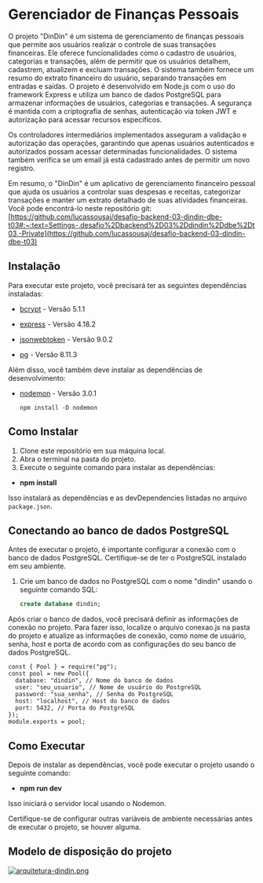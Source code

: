 <h1>Gerenciador de Finanças Pessoais</h1>
O projeto "DinDin" é um sistema de gerenciamento de finanças pessoais que permite aos usuários realizar o controle de suas transações financeiras.
Ele oferece funcionalidades como o cadastro de usuários, categorias e transações, além de permitir que os usuários detalhem, cadastrem, atualizem 
e excluam transações. O sistema também fornece um resumo do extrato financeiro do usuário, separando transações em entradas e saídas.
O projeto é desenvolvido em Node.js com o uso do framework Express e utiliza um banco de dados PostgreSQL para armazenar informações de usuários, 
categorias e transações. A segurança é mantida com a criptografia de senhas, autenticação via token JWT e autorização para acessar recursos específicos.

Os controladores intermediários implementados asseguram a validação e autorização das operações, garantindo que apenas usuários autenticados e 
autorizados possam acessar determinadas funcionalidades. O sistema também verifica se um email já está cadastrado antes de permitir um novo registro.

Em resumo, o "DinDin" é um aplicativo de gerenciamento financeiro pessoal que ajuda os usuários a controlar suas despesas e receitas, categorizar 
transações e manter um extrato detalhado de suas atividades financeiras. Você pode encontrá-lo neste repositório git: [https://github.com/lucassousaj/desafio-backend-03-dindin-dbe-t03#:~:text=Settings-,desafio%2Dbackend%2D03%2Ddindin%2Ddbe%2Dt03,-Private](https://github.com/lucassousaj/desafio-backend-03-dindin-dbe-t03)

## Instalação

Para executar este projeto, você precisará ter as seguintes dependências instaladas:

- [bcrypt](https://www.npmjs.com/package/bcrypt) - Versão 5.1.1

- [express](https://www.npmjs.com/package/express) - Versão 4.18.2

- [jsonwebtoken](https://www.npmjs.com/package/jsonwebtoken) - Versão 9.0.2

- [pg](https://www.npmjs.com/package/pg) - Versão 8.11.3


Além disso, você também deve instalar as dependências de desenvolvimento:

- [nodemon](https://www.npmjs.com/package/nodemon) - Versão 3.0.1
  
  ```
  npm install -D nodemon
  ```

## Como Instalar

1. Clone este repositório em sua máquina local.
2. Abra o terminal na pasta do projeto.
3. Execute o seguinte comando para instalar as dependências:
   
- **npm install**
  
Isso instalará as dependências e as devDependencies listadas no arquivo `package.json`.

## Conectando ao banco de dados PostgreSQL

Antes de executar o projeto, é importante configurar a conexão com o banco de dados PostgreSQL. Certifique-se de ter o PostgreSQL instalado em seu ambiente.

1. Crie um banco de dados no PostgreSQL com o nome "dindin" usando o seguinte comando SQL:

   ```sql
   create database dindin;

Após criar o banco de dados, você precisará definir as informações de conexão no projeto. Para fazer isso, localize o arquivo conexao.js na pasta do projeto
e atualize as informações de conexão, como nome de usuário, senha, host e porta de acordo com as configurações do seu banco de dados PostgreSQL.
```
const { Pool } = require("pg");
const pool = new Pool({
  database: "dindin", // Nome do banco de dados
  user: "seu_usuario", // Nome de usuário do PostgreSQL
  password: "sua_senha", // Senha do PostgreSQL
  host: "localhost", // Host do banco de dados
  port: 5432, // Porta do PostgreSQL
});
module.exports = pool;
```


## Como Executar
Depois de instalar as dependências, você pode executar o projeto usando o seguinte comando:

- **npm run dev**

Isso iniciará o servidor local usando o Nodemon.

Certifique-se de configurar outras variáveis de ambiente necessárias antes de executar o projeto, se houver alguma.
## Modelo de disposição do projeto
[![arquitetura-dindin.png](https://i.postimg.cc/s2XgYShc/arquitetura-dindin.png)](https://postimg.cc/xXwQYXgJ)


